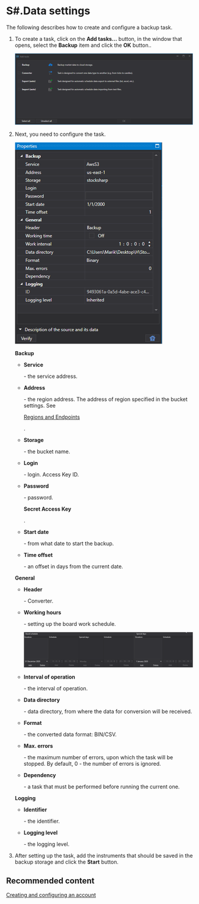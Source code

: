 # S\#.Data settings

The following describes how to create and configure a backup task.

1. To create a task, click on the **Add tasks...** button, in the window that opens, select the **Backup** item and click the **OK** button..

   ![hydra tasks backup add](../images/hydra_tasks_backup_add.png)
2. Next, you need to configure the task.

   ![hydra tasks backup](../images/hydra_tasks_backup.png)

   **Backup**
   - **Service**

      \- the service address. 
   - **Address**

      \- the region address. The address of region specified in the bucket settings. See 

     [Regions and Endpoints](https://docs.aws.amazon.com/general/latest/gr/rande.html#s3_region)

     . 
   - **Storage**

      \- the bucket name. 
   - **Login**

      \- login. Access Key ID. 
   - **Password**

      \- password. 

     **Secret Access Key**

     . 
   - **Start date**

      \- from what date to start the backup. 
   - **Time offset**

      \- an offset in days from the current date. 

   **General**
   - **Header**

      \- Converter. 
   - **Working hours**

      \- setting up the board work schedule. 

     ![hydra tasks backup desk](../images/hydra_tasks_backup_desk.png)
   - **Interval of operation**

      \- the interval of operation. 
   - **Data directory**

      \- data directory, from where the data for conversion will be received. 
   - **Format**

      \- the converted data format: BIN\/CSV. 
   - **Max. errors**

      \- the maximum number of errors, upon which the task will be stopped. By default, 0 \- the number of errors is ignored. 
   - **Dependency**

      \- a task that must be performed before running the current one. 

   **Logging**
   - **Identifier**

      \- the identifier. 
   - **Logging level**

      \- the logging level. 
3. After setting up the task, add the instruments that should be saved in the backup storage and click the **Start** button.

## Recommended content

[Creating and configuring an account](HydraBackup_account.md)
